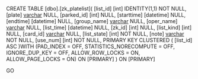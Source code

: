 CREATE TABLE [dbo].[zk_platelist](
 [list_id] [int] IDENTITY(1,1) NOT NULL,
 [plate] [varchar](10) NULL,
 [parked_id] [int] NULL,
 [starttime] [datetime] NULL,
 [endtime] [datetime] NULL,
 [group_name] [varchar](30) NULL,
 [oper_name] [varchar](30) NULL,
 [list_time] [datetime] NULL,
 [zk_id] [int] NULL,
 [list_kind] [int] NULL,
 [card_id] [varchar](20) NULL,
 [list_state] [int] NOT NULL,
 [note] [varchar](100) NOT NULL,
 [use_num] [int] NOT NULL,
PRIMARY KEY CLUSTERED 
(
 [list_id] ASC
)WITH (PAD_INDEX  = OFF, STATISTICS_NORECOMPUTE  = OFF, IGNORE_DUP_KEY = OFF, ALLOW_ROW_LOCKS  = ON, ALLOW_PAGE_LOCKS  = ON) ON [PRIMARY]
) ON [PRIMARY]

GO